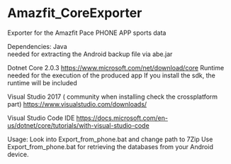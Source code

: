# Amazfit_CoreExporter
Exporter for the Amazfit Pace PHONE APP sports data

Dependencies:
Java 				
	needed for extracting the Android backup file via abe.jar

Dotnet Core 2.0.3	https://www.microsoft.com/net/download/core
	Runtime needed for the execution of the produced app
	If you install the sdk, the runtime will be included
	
Visual Studio 2017 ( community when installing check the crossplatform part) 
	https://www.visualstudio.com/downloads/
	
Visual Studio Code	IDE
	https://docs.microsoft.com/en-us/dotnet/core/tutorials/with-visual-studio-code

Usage:
Look into Export_from_phone.bat and change path to 7Zip
Use Export_from_phone.bat for retrieving the databases from your Android device.



